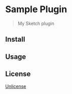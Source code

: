 # Sample Plugin

> My Sketch plugin

## Install

## Usage

## License

[Unlicense](http://unlicense.org/)